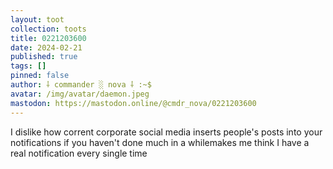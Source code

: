 ```yaml
---
layout: toot
collection: toots
title: 0221203600
date: 2024-02-21
published: true
tags: []
pinned: false
author: ⸸ commander ░ nova ⸸ :~$
avatar: /img/avatar/daemon.jpeg
mastodon: https://mastodon.online/@cmdr_nova/0221203600
---
```


I dislike how corrent corporate social media inserts people's posts into your notifications if you haven't done much in a whilemakes me think I have a real notification every single time
